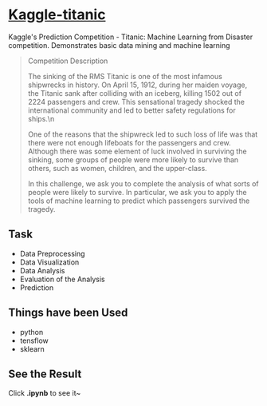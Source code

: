 # [Kaggle-titanic](https://www.kaggle.com/c/titanic)
Kaggle's Prediction Competition - Titanic: Machine Learning from Disaster competition. Demonstrates basic data mining and machine learning
>Competition Description
>
>The sinking of the RMS Titanic is one of the most infamous shipwrecks in history.  On April 15, 1912, during her maiden voyage, the Titanic sank after colliding with an iceberg, killing 1502 out of 2224 passengers and crew.  This sensational tragedy shocked the international community and led to better safety regulations for ships.\n
>
>One of the reasons that the shipwreck led to such loss of life was that there were not enough lifeboats for the passengers and crew. Although there was some element of luck involved in surviving the sinking, some groups of people were more likely to survive than others, such as women, children, and the upper-class.
>
>In this challenge, we ask you to complete the analysis of what sorts of people were likely to survive. In particular, we ask you to apply the tools of machine learning to predict which passengers survived the tragedy.

## Task
* Data Preprocessing
* Data Visualization
* Data Analysis
* Evaluation of the Analysis
* Prediction

## Things have been Used
* python
* tensflow
* sklearn

## See the Result
Click **.ipynb** to see it~

